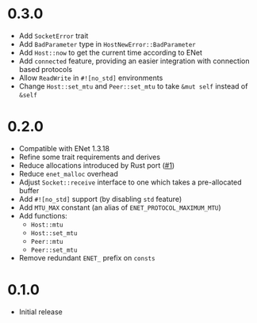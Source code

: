 # 0.3.0
- Add `SocketError` trait
- Add `BadParameter` type in `HostNewError::BadParameter`
- Add `Host::now` to get the current time according to ENet
- Add `connected` feature, providing an easier integration with connection based protocols
- Allow `ReadWrite` in `#![no_std]` environments
- Change `Host::set_mtu` and `Peer::set_mtu` to take `&mut self` instead of `&self`

# 0.2.0
- Compatible with ENet 1.3.18
- Refine some trait requirements and derives
- Reduce allocations introduced by Rust port ([#1](https://github.com/jabuwu/rusty_enet/issues/1))
- Reduce `enet_malloc` overhead
- Adjust `Socket::receive` interface to one which takes a pre-allocated buffer
- Add `#![no_std]` support (by disabling `std` feature)
- Add `MTU_MAX` constant (an alias of `ENET_PROTOCOL_MAXIMUM_MTU`)
- Add functions:
  - `Host::mtu`
  - `Host::set_mtu`
  - `Peer::mtu`
  - `Peer::set_mtu`
- Remove redundant `ENET_` prefix on `consts`

# 0.1.0
- Initial release
